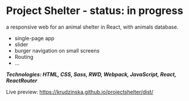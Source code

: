 # Project Shelter - status: in progress

a responsive web for an animal shelter in React, with animals database.

- single-page app
- slider
- burger navigation on small screens
- Routing
- ...


***Technologies: HTML, CSS, Sass, RWD, Webpack, JavaScript, React, ReactRouter***

Live preview: https://krudzinska.github.io/projectshelter/dist/
